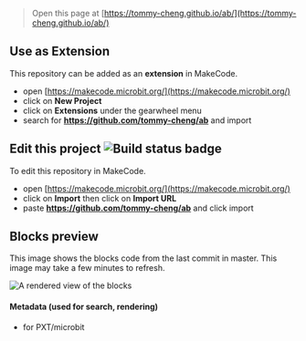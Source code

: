 
> Open this page at [https://tommy-cheng.github.io/ab/](https://tommy-cheng.github.io/ab/)

## Use as Extension

This repository can be added as an **extension** in MakeCode.

* open [https://makecode.microbit.org/](https://makecode.microbit.org/)
* click on **New Project**
* click on **Extensions** under the gearwheel menu
* search for **https://github.com/tommy-cheng/ab** and import

## Edit this project ![Build status badge](https://github.com/tommy-cheng/ab/workflows/MakeCode/badge.svg)

To edit this repository in MakeCode.

* open [https://makecode.microbit.org/](https://makecode.microbit.org/)
* click on **Import** then click on **Import URL**
* paste **https://github.com/tommy-cheng/ab** and click import

## Blocks preview

This image shows the blocks code from the last commit in master.
This image may take a few minutes to refresh.

![A rendered view of the blocks](https://github.com/tommy-cheng/ab/raw/master/.github/makecode/blocks.png)

#### Metadata (used for search, rendering)

* for PXT/microbit
<script src="https://makecode.com/gh-pages-embed.js"></script><script>makeCodeRender("{{ site.makecode.home_url }}", "{{ site.github.owner_name }}/{{ site.github.repository_name }}");</script>
